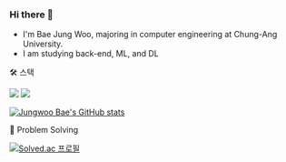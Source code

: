 ### Hi there 👋 

- I'm Bae Jung Woo, majoring in computer engineering at Chung-Ang University.
- I am studying back-end, ML, and DL


🛠 스택

<img src="https://img.shields.io/badge/JAVA-007396?style=for-the-badge&logo=java&logoColor=white">
<img src="https://img.shields.io/badge/Spring-6DB33F?style=for-the-badge&logo=java&logoColor=white">

 
[![Jungwoo Bae's GitHub stats](https://github-readme-stats.vercel.app/api?username=wjddn2165&theme=dark)](https://github.com/wjddn2165/github-readme-stats)



💪 Problem Solving

[![Solved.ac
프로필](http://mazassumnida.wtf/api/generate_badge?boj=wjddn2165)](https://solved.ac/wjddn2165)
